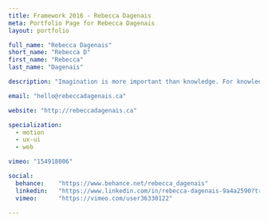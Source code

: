 ```yaml
---
title: Framework 2016 - Rebecca Dagenais
meta: Portfolio Page for Rebecca Dagenais
layout: portfolio

full_name: "Rebecca Dagenais"
short_name: "Rebecca D"
first_name: "Rebecca"
last_name: "Dagenais"

description: "Imagination is more important than knowledge. For knowledge is limited, whereas imagination embraces the entire world... -Albert Einstein"

email: "hello@rebeccadagenais.ca"

website: "http://rebeccadagenais.ca"

specialization:
  - motion
  - ux-ui
  - web

vimeo: "154918006"

social:
  behance:    "https://www.behance.net/rebecca_dagenais"
  linkedin:   "https://www.linkedin.com/in/rebecca-dagenais-9a4a2590?trk=nav_responsive_tab_profile_pic"
  vimeo:      "https://vimeo.com/user36330122"

---
```

